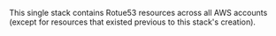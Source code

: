 This single stack contains Rotue53 resources across all AWS accounts (except for resources that existed previous to this stack's creation).